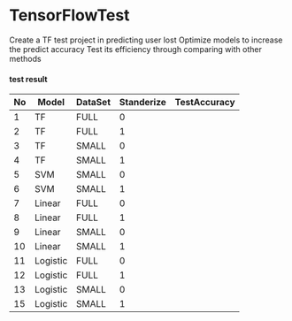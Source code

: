 # TensorFlowTest
Create a TF test project in predicting user lost
Optimize models to increase the predict accuracy
Test its efficiency through comparing with other methods



#### test result



| No   | Model    | DataSet | Standerize | TestAccuracy |
| ---- | -------- | ------- | ---------- | ------------ |
| 1    | TF       | FULL    | 0          |              |
| 2    | TF       | FULL    | 1          |              |
| 3    | TF       | SMALL   | 0          |              |
| 4    | TF       | SMALL   | 1          |              |
| 5    | SVM      | SMALL   | 0          |              |
| 6    | SVM      | SMALL   | 1          |              |
| 7    | Linear   | FULL    | 0          |              |
| 8    | Linear   | FULL    | 1          |              |
| 9    | Linear   | SMALL   | 0          |              |
| 10   | Linear   | SMALL   | 1          |              |
| 11   | Logistic | FULL    | 0          |              |
| 12   | Logistic | FULL    | 1          |              |
| 13   | Logistic | SMALL   | 0          |              |
| 15   | Logistic | SMALL   | 1          |              |

